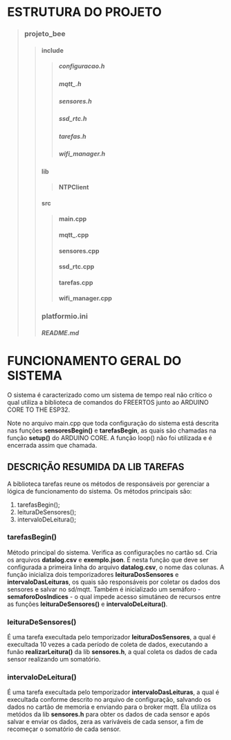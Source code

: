 # ESTRUTURA DO PROJETO
> ### **projeto_bee**
>> #### **include**
>> > ##### configuracao.h
>> > ##### mqtt_.h
>> > ##### sensores.h
>> > ##### ssd_rtc.h
>> > ##### tarefas.h
>> > ##### wifi_manager.h
>> #### **lib**
>> > #### **NTPClient**
>> #### **src**
>> > #### main.cpp
>> > #### mqtt_.cpp
>> > #### sensores.cpp
>> > #### ssd_rtc.cpp
>> > #### tarefas.cpp
>> > #### wifi_manager.cpp
>> ### platformio.ini
>> ##### README.md

# FUNCIONAMENTO GERAL DO SISTEMA
O sistema é caracterizado como um sistema de tempo real não crítico o qual utiliza a biblioteca de comandos do FREERTOS junto ao ARDUINO CORE TO THE ESP32.

Note no arquivo main.cpp que toda configuração do sistema está descrita nas funções **sensoresBegin()** e **tarefasBegin**, as quais são chamadas na função **setup()** do ARDUINO CORE. A função loop() não foi utilizada e é encerrada assim que chamada.

## DESCRIÇÃO RESUMIDA DA LIB TAREFAS
A biblioteca tarefas reune os métodos de responsáveis por gerenciar a lógica de funcionamento do sistema.
Os métodos principais são:
1. tarefasBegin();
2. leituraDeSensores();
3. intervaloDeLeitura();

### tarefasBegin()
Método principal do sistema. Verifica as configurações no cartão sd. Cria os arquivos **datalog.csv** e **exemplo.json**.
É nesta função que deve ser configurada a primeira linha do arquivo **datalog.csv**, o nome das colunas.
A função inicializa dois temporizadores **leituraDosSensores** e **intervaloDasLeituras**, os quais são responsáveis por coletar os dados dos sensores e salvar no sd/mqtt.
Também é inicializado um semáforo - **semaforoDosIndices** - o qual impede acesso simutáneo de recursos entre as funções **leituraDeSensores()** e **intervaloDeLeitura()**.

### leituraDeSensores()
É uma tarefa execultada pelo temporizador **leituraDosSensores**, a qual é execultada 10 vezes a cada período de coleta de dados, executando a funão **realizarLeitura()** da lib **sensores.h**, a qual coleta os dados de cada sensor realizando um somatório.

### intervaloDeLeitura()
É uma tarefa execultada pelo temporizador **intervaloDasLeituras**, a qual é execultada conforme descrito no arquivo de configuração, salvando os dados no cartão de memoria e enviando para o broker mqtt.
Éla utiliza os metódos da lib **sensores.h** para obter os dados de cada sensor e após salvar e enviar os dados, zera as variváveis de cada sensor, a fim de recomeçar o somatório de cada sensor.
